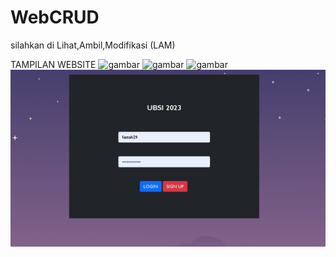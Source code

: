 # WebCRUD
silahkan di Lihat,Ambil,Modifikasi (LAM)

TAMPILAN WEBSITE
![gambar](https://user-images.githubusercontent.com/100106630/162618264-44bcdab9-7a52-4587-84d4-e4f3c4f0930a.png)
![gambar](https://user-images.githubusercontent.com/100106630/162618268-0a9a58a8-3ebf-40ed-ab61-367999d0e839.png)
![gambar](https://user-images.githubusercontent.com/100106630/162618296-f795d63d-b945-444d-87ee-e419efb3a075.png)
![gambar](https://github.com/fattahnurizha/web-mahasiswa/blob/main/img/login.jpeg)
